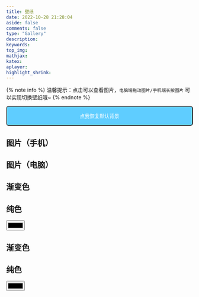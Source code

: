 ```yaml
---
title: 壁纸
date: 2022-10-28 21:28:04
aside: false
comments: false
type: "Gallery"
description:
keywords:
top_img:
mathjax:
katex:
aplayer:
highlight_shrink:
---
```


{% note info  %}
温馨提示：点击可以查看图片，`电脑端拖动图片/手机端长按图片` 可以实现切换壁纸哦~
{% endnote %}

<script>
let time = ''
let imgbox = document.querySelector('.fj-gallery')
imgbox.addEventListener('contextmenu', e => e.preventDefault())
imgbox.addEventListener('dragend', e => { changeBg('url(' + e.target.src + ')'); })
imgbox.addEventListener('touchstart', e => { time = setTimeout(() => { changeBg('url(' + e.target.src + ')'); }, 500); })
imgbox.addEventListener('touchend', ()=>{clearTimeout(time)})
</script>

<!-- 恢复默认背景 -->
<button onclick="localStorage.removeItem('blogbg');location.reload();" style="background:#5fcdff;display:block;width:100%;padding: 15px 0;border-radius:6px;color:white;"><i class="fa-solid fa-arrows-rotate"></i> 点我恢复默认背景</button>

## 图片（手机）
<div class="bgbox">
<a href="javascript:;" style="background-image:url(https://img.vm.laomishuo.com/image/2021/12/2021122715170589.jpeg)" class="pimgbox" onclick="changeBg('url(https\://img.vm.laomishuo.com/image/2021/12/2021122715170589.jpeg)')"></a>
</div>

## 图片（电脑）
<div class="bgbox">
<a href="javascript:;" style="background-image:url(https://cn.bing.com/th?id=OHR.GBRTurtle_ZH-CN6069093254_1920x1080.jpg)" class="imgbox" onclick="changeBg('url(https\://cn.bing.com/th?id=OHR.GBRTurtle_ZH-CN6069093254_1920x1080.jpg)')"></a>
</div>



## 渐变色
<div class="bgbox">
<a href="javascript:;" class="box" style="background: linear-gradient(to right, #eecda3, #ef629f)" onclick="changeBg('linear-gradient(to right, #eecda3, #ef629f)')"></a>
</div>

## 纯色
<div class="bgbox">
<!-- 拾色器，可自定义颜色 -->
<input type="color" id="color">
<a href="javascript:;" class="box" style="background: #7D9D9C" onclick="changeBg('#7D9D9C')"></a>
</div>

<!-- 监听拾色器 -->
<script>document.getElementById('color').addEventListener('change', (e) => { changeBg(e.path[0].value); })</script>



## 渐变色
<div class="bgbox">
<a href="javascript:;" class="box" style="background: linear-gradient(to right, #eecda3, #ef629f)" onclick="changeBg('linear-gradient(to right, #eecda3, #ef629f)')"></a>
</div>

## 纯色
<div class="bgbox">
<!-- 拾色器，可自定义颜色 -->
<input type="color" id="color">
<a href="javascript:;" class="box" style="background: #7D9D9C" onclick="changeBg('#7D9D9C')"></a>
</div>

<!-- 监听拾色器 -->
<script>document.getElementById('color').addEventListener('change', (e) => { changeBg(e.path[0].value); })</script>
